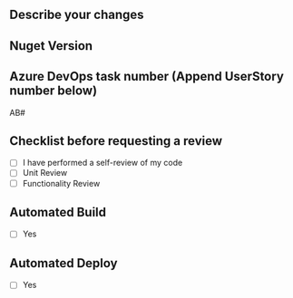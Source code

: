 ## Describe your changes

## Nuget Version

## Azure DevOps task number (Append UserStory number below)
AB#

## Checklist before requesting a review
- [ ] I have performed a self-review of my code
- [ ] Unit Review
- [ ] Functionality Review

## Automated Build
- [ ] Yes

## Automated Deploy
- [ ] Yes
